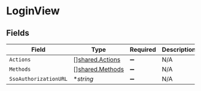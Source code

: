 # LoginView


## Fields

| Field                                                     | Type                                                      | Required                                                  | Description                                               |
| --------------------------------------------------------- | --------------------------------------------------------- | --------------------------------------------------------- | --------------------------------------------------------- |
| `Actions`                                                 | [][shared.Actions](../../../pkg/models/shared/actions.md) | :heavy_minus_sign:                                        | N/A                                                       |
| `Methods`                                                 | [][shared.Methods](../../../pkg/models/shared/methods.md) | :heavy_minus_sign:                                        | N/A                                                       |
| `SsoAuthorizationURL`                                     | **string*                                                 | :heavy_minus_sign:                                        | N/A                                                       |